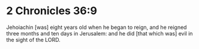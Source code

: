 # 2 Chronicles 36:9

Jehoiachin [was] eight years old when he began to reign, and he reigned three months and ten days in Jerusalem: and he did [that which was] evil in the sight of the LORD.